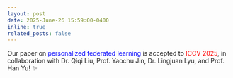 ```yaml
---
layout: post
date: 2025-June-26 15:59:00-0400
inline: true
related_posts: false
---
```


Our paper on <font color=Blue>personalized federated learning</font> is accepted to <font color=red>ICCV 2025</font>, in collaboration with Dr. Qiqi Liu, Prof. Yaochu Jin, Dr. Lingjuan Lyu, and Prof. Han Yu! :sparkles:
